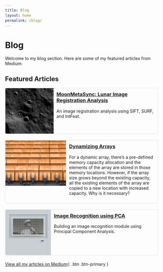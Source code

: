 ```yaml
---
title: Blog
layout: home
permalink: /blog/
---
```



# Blog

Welcome to my blog section. Here are some of my featured articles from Medium:

## Featured Articles

<div class="blog-preview">
  <img src="docs/assets/images/image_0.png" alt="Preview of Blog 1">
  <div class="blog-info">
    <h3><a href="https://medium.com/@ashu1069/moonmetasync-lunar-image-registration-analysis-2aca774f780d?sk=0793011eecb40414061dcb80f7154f33" target="_blank">MoonMetaSync: Lunar Image Registration Analysis</a></h3>
    <p>An image registration analysis using SIFT, SURF, and IntFeat.</p>
  </div>
</div>

<div class="blog-preview">
  <img src="docs/assets/images/pawel-czerwinski-VhDgReMsz8w-unsplash.jpg" alt="Preview of Blog 2">
  <div class="blog-info">
    <h3><a href="https://medium.com/@ashu1069/dynamizing-arrays-be949b7395eb" target="_blank">Dynamizing Arrays</a></h3>
    <p>For a dynamic array, there’s a pre-defined memory capacity allocation and the elements of the array are stored in those memory locations. However, if the array size grows beyond the existing capacity, all the existing elements of the array are copied to a new location with increased capacity. Why is it necessary?</p>
  </div>
</div>

<div class="blog-preview">
  <img src="docs/assets/images/simon-lee-EXgCBYk4wCc-unsplash (1).jpg" alt="Preview of Blog 3">
  <div class="blog-info">
    <h3><a href="https://medium.com/@ashu1069/image-recognition-using-pca-0a2cb14508fc?sk=81c44a9cecfc284828982ceee39bc3c1" target="_blank">Image Recognition using PCA</a></h3>
    <p>Building an image recognition module using Principal Component Analysis.</p>
  </div>
</div>

[View all my articles on Medium](https://medium.com/@ashu1069){: .btn .btn-primary }

<style>
.blog-preview {
  display: flex;
  margin-bottom: 20px;
  border: 1px solid #e0e0e0;
  border-radius: 5px;
  overflow: hidden;
}
.blog-preview img {
  width: 200px;
  height: 150px;
  object-fit: cover;
}
.blog-info {
  padding: 10px;
}
.blog-info h3 {
  margin-top: 0;
}
.btn {
  display: inline-block;
  padding: 10px 20px;
  background-color: #0366d6;
  color: white;
  text-decoration: none;
  border-radius: 5px;
  transition: background-color 0.3s ease;
}
.btn:hover {
  background-color: #024ea4;
}
</style>